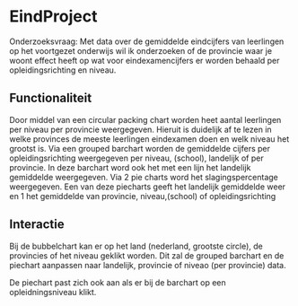 # EindProject

Onderzoeksvraag:
Met data over de gemiddelde eindcijfers van leerlingen op het voortgezet onderwijs wil ik onderzoeken of de provincie waar je woont effect heeft op wat voor eindexamencijfers er worden behaald per opleidingsrichting en niveau.

## Functionaliteit
Door middel van een circular packing chart worden heet aantal leerlingen per niveau per provincie weergegeven. Hieruit is duidelijk af te lezen in welke provinces de meeste leerlingen eindexamen doen en welk niveau het grootst is.
Via een grouped barchart worden de gemiddelde cijfers per opleidingsrichting weergegeven per niveau, (school), landelijk of per provincie. In deze barchart word ook het met een lijn het landelijk gemiddelde weergegeven.
Via 2 pie charts word het slagingspercentage weergegeven. Een van deze piecharts geeft het landelijk gemiddelde weer en 1 het gemiddelde van provincie, niveau,(school) of opleidingsrichting

## Interactie
Bij de bubbelchart kan er op het land (nederland, grootste circle), de provincies of het niveau geklikt worden. Dit zal de grouped barchart en de piechart aanpassen naar landelijk, provincie of niveao (per provincie) data.

De piechart past zich ook aan als er bij de barchart op een opleidningsniveau klikt.
